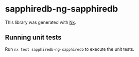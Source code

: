 # sapphiredb-ng-sapphiredb

This library was generated with [Nx](https://nx.dev).

## Running unit tests

Run `nx test sapphiredb-ng-sapphiredb` to execute the unit tests.
